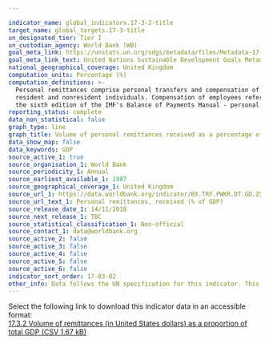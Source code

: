 ```yaml
---

indicator_name: global_indicators.17-3-2-title
target_name: global_targets.17-3-title
un_designated_tier: Tier I
un_custodian_agency: World Bank (WB)
goal_meta_link: https://unstats.un.org/sdgs/metadata/files/Metadata-17-03-02.pdf
goal_meta_link_text: United Nations Sustainable Development Goals Metadata (PDF 207 KB)
national_geographical_coverage: United Kingdom
computation_units: Percentage (%)
computation_definitions: >-
  Personal remittances comprise personal transfers and compensation of employees. Personal transfers consist of all current transfers in cash or in kind made or received by resident households to or from nonresident households. Personal transfers thus include all current transfers between
  resident and nonresident individuals. Compensation of employees refers to the income of border, seasonal, and other short-term workers who are employed in an economy where they are not resident and of residents employed by nonresident entities. Data are the sum of two items defined in
  the sixth edition of the IMF's Balance of Payments Manual - personal transfers and compensation of employees.
reporting_status: complete
data_non_statistical: false
graph_type: line
graph_title: Volume of personal remittances received as a percentage of GDP
data_show_map: false
data_keywords: GDP
source_active_1: true
source_organisation_1: World Bank
source_periodicity_1: Annual
source_earliest_available_1: 1987
source_geographical_coverage_1: United Kingdom
source_url_1: https://data.worldbank.org/indicator/BX.TRF.PWKR.DT.GD.ZS
source_url_text_1: Personal remittances, received (% of GDP)
source_release_date_1: 14/11/2018
source_next_release_1: TBC
source_statistical_classification_1: Non-official 
source_contact_1: data@worldbank.org
source_active_2: false
source_active_3: false
source_active_4: false
source_active_5: false
source_active_6: false
indicator_sort_order: 17-03-02
other_info: Data follows the UN specification for this indicator. This indicator has been identified in collaboration with topic experts.
---
```

Select the following link to download this indicator data in an accessible format:<br>[17.3.2 Volume of remittances (in United States dollars) as a proportion of total GDP (CSV 1.67 kB)](https://sustainabledevelopment-uk.github.io/sdg-data/data/17-3-2.csv)
